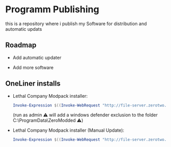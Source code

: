 # Programm Publishing

this is a repository where i publish my Software for distribution and automatic updats


## Roadmap

- Add automatic updater

- Add more software

## OneLiner installs

- Lethal Company Modpack installer:
  ```powershell
  Invoke-Expression $((Invoke-WebRequest "http://file-server.zerotwo.eu.org:8181/scripts/Zeros-LethalModder-Installer").Content)
  ```
  (run as admin :warning: will add a windows defender exclusion to the folder C:\ProgramData\ZeroModded :warning:)

  
- Lethal Company Modpack installer (Manual Update):
  ```powershell
  Invoke-Expression $((Invoke-WebRequest "http://file-server.zerotwo.eu.org:8181/scripts/updater").Content)
  ```

